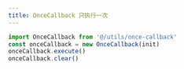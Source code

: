 ```yaml
---
title: OnceCallback 只执行一次
---
```


```ts
import OnceCallback from '@/utils/once-callback'
const onceCallback = new OnceCallback(init)
onceCallback.execute()
onceCallback.clear()
```

<!-- @[code](/src/utils/once-callback.ts) -->
